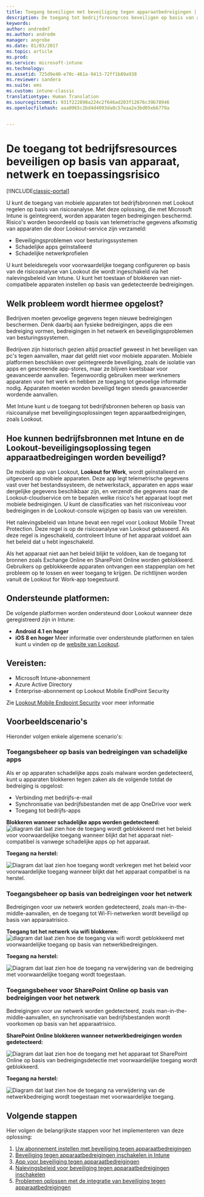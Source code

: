 ```yaml
---
title: Toegang beveiligen met beveiliging tegen apparaatbedreigingen | Microsoft Docs
description: De toegang tot bedrijfsresources beveiligen op basis van apparaat, netwerk en toepassingsrisico.
keywords: 
author: andredm7
ms.author: andredm
manager: angrobe
ms.date: 01/03/2017
ms.topic: article
ms.prod: 
ms.service: microsoft-intune
ms.technology: 
ms.assetid: 725d9e40-e70c-461a-9413-72ff1b89a938
ms.reviewer: sandera
ms.suite: ems
ms.custom: intune-classic
translationtype: Human Translation
ms.sourcegitcommit: 931f222898a224c2f646ad203f12676c39b78946
ms.openlocfilehash: aaa0965c2bd4d4093da0c57eaa2e3bd05eb6779a


---
```


# <a name="protect-access-to-company-resource-based-on-device-network-and-application-risk"></a>De toegang tot bedrijfsresources beveiligen op basis van apparaat, netwerk en toepassingsrisico

[!INCLUDE[classic-portal](../includes/classic-portal.md)]

U kunt de toegang van mobiele apparaten tot bedrijfsbronnen met Lookout regelen op basis van risicoanalyse. Met deze oplossing, die met Microsoft Intune is geïntegreerd, worden apparaten tegen bedreigingen beschermd. Risico's worden beoordeeld op basis van telemetrische gegevens afkomstig van apparaten die door Lookout-service zijn verzameld:
- Beveiligingsproblemen voor besturingssystemen
- Schadelijke apps geïnstalleerd
- Schadelijke netwerkprofielen

U kunt beleidsregels voor voorwaardelijke toegang configureren op basis van de risicoanalyse van Lookout die wordt ingeschakeld via het nalevingsbeleid van Intune. U kunt het toestaan of blokkeren van niet-compatibele apparaten instellen op basis van gedetecteerde bedreigingen.  

## <a name="what-problem-does-this-solve"></a>Welk probleem wordt hiermee opgelost?
Bedrijven moeten gevoelige gegevens tegen nieuwe bedreigingen beschermen. Denk daarbij aan fysieke bedreigingen, apps die een bedreiging vormen, bedreigingen in het netwerk en beveiligingsproblemen van besturingssystemen.

Bedrijven zijn historisch gezien altijd proactief geweest in het beveiligen van pc's tegen aanvallen, maar dat geldt niet voor mobiele apparaten. Mobiele platformen beschikken over geïntegreerde beveiliging, zoals de isolatie van apps en gescreende app-stores, maar ze blijven kwetsbaar voor geavanceerde aanvallen. Tegenwoordig gebruiken meer werknemers apparaten voor het werk en hebben ze toegang tot gevoelige informatie nodig. Apparaten moeten worden beveiligd tegen steeds geavanceerder wordende aanvallen.

Met Intune kunt u de toegang tot bedrijfsbronnen beheren op basis van risicoanalyse met beveiligingsoplossingen tegen apparaatbedreigingen, zoals Lookout.

## <a name="how-do-intune-and-lookout-device-threat-protection-help-protect-company-resources"></a>Hoe kunnen bedrijfsbronnen met Intune en de Lookout-beveiligingsoplossing tegen apparaatbedreigingen worden beveiligd?
De mobiele app van Lookout, **Lookout for Work**, wordt geïnstalleerd en uitgevoerd op mobiele apparaten. Deze app legt telemetrische gegevens vast over het bestandssysteem, de netwerkstack, apparaten en apps waar dergelijke gegevens beschikbaar zijn, en verzendt die gegevens naar de Lookout-cloudservice om te bepalen welke risico's het apparaat loopt met mobiele bedreigingen. U kunt de classificaties van het risiconiveau voor bedreigingen in de Lookout-console wijzigen op basis van uw vereisten.  

Het nalevingsbeleid van Intune bevat een regel voor Lookout Mobile Threat Protection. Deze regel is op de risicoanalyse van Lookout gebaseerd. Als deze regel is ingeschakeld, controleert Intune of het apparaat voldoet aan het beleid dat u hebt ingeschakeld.

Als het apparaat niet aan het beleid blijkt te voldoen, kan de toegang tot bronnen zoals Exchange Online en SharePoint Online worden geblokkeerd. Gebruikers op geblokkeerde apparaten ontvangen een stappenplan om het probleem op te lossen en weer toegang te krijgen. De richtlijnen worden vanuit de Lookout for Work-app toegestuurd.

## <a name="supported-platforms"></a>Ondersteunde platformen:
De volgende platformen worden ondersteund door Lookout wanneer deze geregistreerd zijn in Intune:
* **Android 4.1 en hoger**
* **iOS 8 en hoger** Meer informatie over ondersteunde platformen en talen kunt u vinden op de [website van Lookout](https://personal.support.lookout.com/hc/en-us/articles/114094140253).

## <a name="prerequisites"></a>Vereisten:
* Microsoft Intune-abonnement
* Azure Active Directory
* Enterprise-abonnement op Lookout Mobile EndPoint Security  

Zie [Lookout Mobile Endpoint Security](https://www.lookout.com/products/mobile-endpoint-security) voor meer informatie

## <a name="sample-scenarios"></a>Voorbeeldscenario's
Hieronder volgen enkele algemene scenario's:

### <a name="control-access-based-on-threats-from-malicious-apps"></a>Toegangsbeheer op basis van bedreigingen van schadelijke apps
Als er op apparaten schadelijke apps zoals malware worden gedetecteerd, kunt u apparaten blokkeren tegen zaken als de volgende totdat de bedreiging is opgelost:
* Verbinding met bedrijfs-e-mail
* Synchronisatie van bedrijfsbestanden met de app OneDrive voor werk
* Toegang tot bedrijfs-apps

**Blokkeren wanneer schadelijke apps worden gedetecteerd:**
![diagram dat laat zien hoe de toegang wordt geblokkeerd met het beleid voor voorwaardelijke toegang wanneer blijkt dat het apparaat niet-compatibel is vanwege schadelijke apps op het apparaat.](../media/mtp/malicious-apps-blocked.png)

**Toegang na herstel:**

![Diagram dat laat zien hoe toegang wordt verkregen met het beleid voor voorwaardelijke toegang wanneer blijkt dat het apparaat compatibel is na herstel.](../media/mtp/malicious-apps-unblocked.png)

### <a name="control-access-based-on-threat-to-network"></a>Toegangsbeheer op basis van bedreigingen voor het netwerk
Bedreigingen voor uw netwerk worden gedetecteerd, zoals man-in-the-middle-aanvallen, en de toegang tot Wi-Fi-netwerken wordt beveiligd op basis van apparaatrisico.

**Toegang tot het netwerk via wifi blokkeren:**
![diagram dat laat zien hoe de toegang via wifi wordt geblokkeerd met voorwaardelijke toegang op basis van netwerkbedreigingen.](../media/mtp/network-wifi-blocked.png)

**Toegang na herstel:**

![Diagram dat laat zien hoe de toegang na verwijdering van de bedreiging met voorwaardelijke toegang wordt toegestaan.](../media/mtp/network-wifi-unblocked.png)
### <a name="control-access-to-sharepoint-online-based-on-threat-to-network"></a>Toegangsbeheer voor SharePoint Online op basis van bedreigingen voor het netwerk

Bedreigingen voor uw netwerk worden gedetecteerd, zoals man-in-the-middle-aanvallen, en synchronisatie van bedrijfsbestanden wordt voorkomen op basis van het apparaatrisico.

**SharePoint Online blokkeren wanneer netwerkbedreigingen worden gedetecteerd:**

![Diagram dat laat zien hoe de toegang met het apparaat tot SharePoint Online op basis van bedreigingsdetectie met voorwaardelijke toegang wordt geblokkeerd.](../media/mtp/network-spo-blocked.png)


**Toegang na herstel:**

![Diagram dat laat zien hoe de toegang na verwijdering van de netwerkbedreiging wordt toegestaan met voorwaardelijke toegang.](../media/mtp/network-spo-unblocked.png)

## <a name="next-steps"></a>Volgende stappen
Hier volgen de belangrijkste stappen voor het implementeren van deze oplossing:
1.    [Uw abonnement instellen met beveiliging tegen apparaatbedreigingen](device-threat-protection-subscription-setup.md)
2.    [Beveiliging tegen apparaatbedreigingen inschakelen in Intune](device-threat-protection-enable.md)
3.  [App voor beveiliging tegen apparaatbedreigingen](device-threat-protection-apps.md)
4.    [Nalevingsbeleid voor beveiliging tegen apparaatbedreigingen inschakelen](device-threat-protection-policy.md)
5.    [Problemen oplossen met de integratie van beveiliging tegen apparaatbedreigingen](http://docs.microsoft.com/intune/troubleshoot/device-threat-protection-troubleshooting)



<!--HONumber=Jan17_HO4-->


